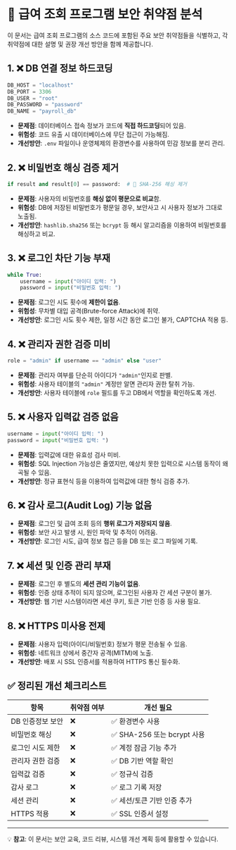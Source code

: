 
# 📛 급여 조회 프로그램 보안 취약점 분석

이 문서는 급여 조회 프로그램의 소스 코드에 포함된 주요 보안 취약점들을 식별하고, 각 취약점에 대한 설명 및 권장 개선 방안을 함께 제공합니다.

## 1. ❌ DB 연결 정보 하드코딩

```python
DB_HOST = "localhost"
DB_PORT = 3306
DB_USER = "root"
DB_PASSWORD = "password"
DB_NAME = "payroll_db"
```

- **문제점**: 데이터베이스 접속 정보가 코드에 **직접 하드코딩**되어 있음.
- **위험성**: 코드 유출 시 데이터베이스에 무단 접근이 가능해짐.
- **개선방안**: `.env` 파일이나 운영체제의 환경변수를 사용하여 민감 정보를 분리 관리.

## 2. ❌ 비밀번호 해싱 검증 제거

```python
if result and result[0] == password:  # 🔑 SHA-256 해싱 제거
```

- **문제점**: 사용자의 비밀번호를 **해싱 없이 평문으로 비교**함.
- **위험성**: DB에 저장된 비밀번호가 평문일 경우, 보안사고 시 사용자 정보가 그대로 노출됨.
- **개선방안**: `hashlib.sha256` 또는 `bcrypt` 등 해시 알고리즘을 이용하여 비밀번호를 해싱하고 비교.

## 3. ❌ 로그인 차단 기능 부재

```python
while True:
    username = input("아이디 입력: ")
    password = input("비밀번호 입력: ")
```

- **문제점**: 로그인 시도 횟수에 **제한이 없음**.
- **위험성**: 무차별 대입 공격(Brute-force Attack)에 취약.
- **개선방안**: 로그인 시도 횟수 제한, 일정 시간 동안 로그인 불가, CAPTCHA 적용 등.

## 4. ❌ 관리자 권한 검증 미비

```python
role = "admin" if username == "admin" else "user"
```

- **문제점**: 관리자 여부를 단순히 아이디가 `"admin"`인지로 판별.
- **위험성**: 사용자 테이블의 `"admin"` 계정만 알면 관리자 권한 탈취 가능.
- **개선방안**: 사용자 테이블에 `role` 필드를 두고 DB에서 역할을 확인하도록 개선.

## 5. ❌ 사용자 입력값 검증 없음

```python
username = input("아이디 입력: ")
password = input("비밀번호 입력: ")
```

- **문제점**: 입력값에 대한 유효성 검사 미비.
- **위험성**: SQL Injection 가능성은 줄였지만, 예상치 못한 입력으로 시스템 동작이 왜곡될 수 있음.
- **개선방안**: 정규 표현식 등을 이용하여 입력값에 대한 형식 검증 추가.

## 6. ❌ 감사 로그(Audit Log) 기능 없음

- **문제점**: 로그인 및 급여 조회 등의 **행위 로그가 저장되지 않음**.
- **위험성**: 보안 사고 발생 시, 원인 파악 및 추적이 어려움.
- **개선방안**: 로그인 시도, 급여 정보 접근 등을 DB 또는 로그 파일에 기록.

## 7. ❌ 세션 및 인증 관리 부재

- **문제점**: 로그인 후 별도의 **세션 관리 기능이 없음**.
- **위험성**: 인증 상태 추적이 되지 않으며, 로그인된 사용자 간 세션 구분이 불가.
- **개선방안**: 웹 기반 시스템이라면 세션 쿠키, 토큰 기반 인증 등 사용 필요.

## 8. ❌ HTTPS 미사용 전제

- **문제점**: 사용자 입력(아이디/비밀번호) 정보가 평문 전송될 수 있음.
- **위험성**: 네트워크 상에서 중간자 공격(MITM)에 노출.
- **개선방안**: 배포 시 SSL 인증서를 적용하여 HTTPS 통신 필수화.

## ✅ 정리된 개선 체크리스트

| 항목 | 취약점 여부 | 개선 필요 |
|------|-------------|------------|
| DB 인증정보 보안 | ❌ | ✅ 환경변수 사용 |
| 비밀번호 해싱 | ❌ | ✅ SHA-256 또는 bcrypt 사용 |
| 로그인 시도 제한 | ❌ | ✅ 계정 잠금 기능 추가 |
| 관리자 권한 검증 | ❌ | ✅ DB 기반 역할 확인 |
| 입력값 검증 | ❌ | ✅ 정규식 검증 |
| 감사 로그 | ❌ | ✅ 로그 기록 저장 |
| 세션 관리 | ❌ | ✅ 세션/토큰 기반 인증 추가 |
| HTTPS 적용 | ❌ | ✅ SSL 인증서 설정 |

---

💡 **참고**: 이 문서는 보안 교육, 코드 리뷰, 시스템 개선 계획 등에 활용할 수 있습니다.
